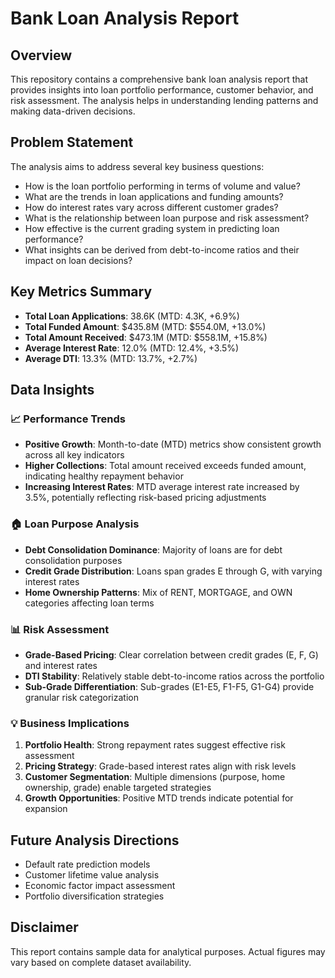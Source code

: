 # Bank Loan Analysis Report

## Overview
This repository contains a comprehensive bank loan analysis report that provides insights into loan portfolio performance, customer behavior, and risk assessment. The analysis helps in understanding lending patterns and making data-driven decisions.

## Problem Statement
The analysis aims to address several key business questions:
- How is the loan portfolio performing in terms of volume and value?
- What are the trends in loan applications and funding amounts?
- How do interest rates vary across different customer grades?
- What is the relationship between loan purpose and risk assessment?
- How effective is the current grading system in predicting loan performance?
- What insights can be derived from debt-to-income ratios and their impact on loan decisions?

## Key Metrics Summary
- **Total Loan Applications**: 38.6K (MTD: 4.3K, +6.9%)
- **Total Funded Amount**: $435.8M (MTD: $554.0M, +13.0%)
- **Total Amount Received**: $473.1M (MTD: $558.1M, +15.8%)
- **Average Interest Rate**: 12.0% (MTD: 12.4%, +3.5%)
- **Average DTI**: 13.3% (MTD: 13.7%, +2.7%)

## Data Insights

### 📈 Performance Trends
- **Positive Growth**: Month-to-date (MTD) metrics show consistent growth across all key indicators
- **Higher Collections**: Total amount received exceeds funded amount, indicating healthy repayment behavior
- **Increasing Interest Rates**: MTD average interest rate increased by 3.5%, potentially reflecting risk-based pricing adjustments

### 🏠 Loan Purpose Analysis
- **Debt Consolidation Dominance**: Majority of loans are for debt consolidation purposes
- **Credit Grade Distribution**: Loans span grades E through G, with varying interest rates
- **Home Ownership Patterns**: Mix of RENT, MORTGAGE, and OWN categories affecting loan terms

### 📊 Risk Assessment
- **Grade-Based Pricing**: Clear correlation between credit grades (E, F, G) and interest rates
- **DTI Stability**: Relatively stable debt-to-income ratios across the portfolio
- **Sub-Grade Differentiation**: Sub-grades (E1-E5, F1-F5, G1-G4) provide granular risk categorization

### 💡 Business Implications
1. **Portfolio Health**: Strong repayment rates suggest effective risk assessment
2. **Pricing Strategy**: Grade-based interest rates align with risk levels
3. **Customer Segmentation**: Multiple dimensions (purpose, home ownership, grade) enable targeted strategies
4. **Growth Opportunities**: Positive MTD trends indicate potential for expansion

## Future Analysis Directions
- Default rate prediction models
- Customer lifetime value analysis
- Economic factor impact assessment
- Portfolio diversification strategies

## Disclaimer
This report contains sample data for analytical purposes. Actual figures may vary based on complete dataset availability.
